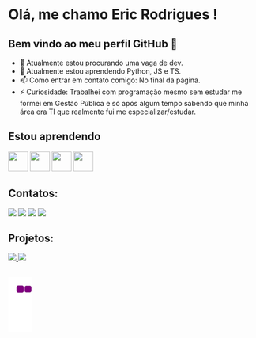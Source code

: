 # Olá, me chamo Eric Rodrigues ! 
## Bem vindo ao meu perfil GitHub 👋

- 🔭 Atualmente estou procurando uma vaga de dev.
- 🌱 Atualmente estou aprendendo Python, JS e TS.
- 📫 Como entrar em contato comigo: No final da página.
- ⚡ Curiosidade: Trabalhei com programação mesmo sem estudar me formei em Gestão Pública e só após algum tempo sabendo que minha área era TI que realmente fui me especializar/estudar.

## Estou aprendendo

<div>
<img loading="lazy" src="https://cdn.jsdelivr.net/gh/devicons/devicon@latest/icons/java/java-original-wordmark.svg" width="40" height="40"/>
<img loading="lazy" src="https://cdn.jsdelivr.net/gh/devicons/devicon@latest/icons/python/python-original-wordmark.svg" width="40" height="40"/>
<img loading="lazy" src="https://cdn.jsdelivr.net/gh/devicons/devicon@latest/icons/javascript/javascript-original.svg" width="40" height="40"/>
<img loading="lazy" src="https://cdn.jsdelivr.net/gh/devicons/devicon@latest/icons/typescript/typescript-original.svg" width="40" height="40"/>
</div>
          
## Contatos:

<div>
<a href="https://www.linkedin.com/in/eriicrodriigues" target="_blank"><img loading="lazy" src="https://img.shields.io/badge/-LinkedIn-%230077B5?style=for-the-badge&logo=linkedin&logoColor=white" target="_blank"></a>
<a href="mailto:ericrodrigues14@gmail.com" target="_blank"><img loading="lazy" src="https://img.shields.io/badge/Gmail-D14836?style=for-the-badge&logo=gmail&logoColor=white" target="_blank"></a>
<a href="https://www.youtube.com/@EricDriver" target="_blank"><img loading="lazy" src="https://img.shields.io/badge/YouTube-FF0000?style=for-the-badge&logo=youtube&logoColor=white" target="_blank"></a>
<a href="https://instagram.com/eriicrodriigues" target="_blank"><img loading="lazy" src="https://img.shields.io/badge/-Instagram-%23E4405F?style=for-the-badge&logo=instagram&logoColor=white" target="_blank"></a>
</div>

## Projetos:

<div>
<a href="https://github.com/eriicrodriigues">
<img loading="lazy" height="180em" src="https://github-readme-stats.vercel.app/api/top-langs/?username=eriicrodriigues&layout=compact&langs_count=7&theme=dracula"/>
<img loading="lazy" height="180em" src="https://github-readme-stats.vercel.app/api?username=eriicrodriigues&show_icons=true&theme=dracula&include_all_commits=true&count_private=true"/>
</div>

## 

![snake gif](https://github.com/eriicrodriigues/eriicrodriigues/blob/output/github-contribution-grid-snake.gif)


